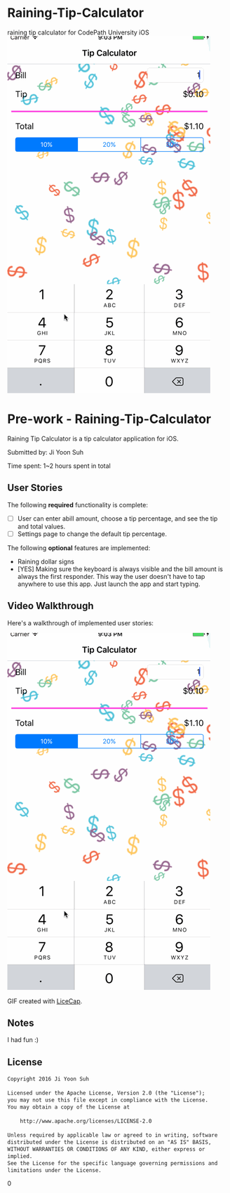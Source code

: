 # Raining-Tip-Calculator
raining tip calculator for CodePath University iOS <br />
![alt tag](https://github.com/jysuh777/Raining-Tip-Calculator/blob/master/Raining%20Tip%20Calculator%201.gif)
# Pre-work - Raining-Tip-Calculator

Raining Tip Calculator is a tip calculator application for iOS.

Submitted by: Ji Yoon Suh

Time spent: 1~2 hours spent in total

## User Stories

The following **required** functionality is complete:

* [ ] User can enter abill amount, choose a tip percentage, and see the tip and total values.
* [ ] Settings page to change the default tip percentage.

The following **optional** features are implemented:
* Raining dollar signs
* [YES] Making sure the keyboard is always visible and the bill amount is always the first responder. This way the user doesn't have to tap anywhere to use this app. Just launch the app and start typing.

## Video Walkthrough 

Here's a walkthrough of implemented user stories:

<img src='https://github.com/jysuh777/Raining-Tip-Calculator/blob/master/Raining%20Tip%20Calculator%201.gif' title='Video Walkthrough' width='' alt='Video Walkthrough' />

GIF created with [LiceCap](http://www.cockos.com/licecap/).

## Notes

I had fun :)

## License

    Copyright 2016 Ji Yoon Suh

    Licensed under the Apache License, Version 2.0 (the "License");
    you may not use this file except in compliance with the License.
    You may obtain a copy of the License at

        http://www.apache.org/licenses/LICENSE-2.0

    Unless required by applicable law or agreed to in writing, software
    distributed under the License is distributed on an "AS IS" BASIS,
    WITHOUT WARRANTIES OR CONDITIONS OF ANY KIND, either express or implied.
    See the License for the specific language governing permissions and
    limitations under the License.
0
